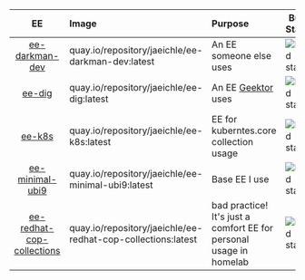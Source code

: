 | EE | Image | Purpose | Build Status |
| :---:        |     :---      |          :--- | --- |
| [ee-darkman-dev](ee-darkman-dev/) | quay.io/repository/jaeichle/ee-darkman-dev:latest | An EE someone else uses | ![build status](https://github.com/jeichler/execution-environments/actions/workflows/ee-darkman-dev.yml/badge.svg) |
| [ee-dig](ee-dig/) | quay.io/repository/jaeichle/ee-dig:latest | An EE [Geektor](https://github.com/geektoor) uses | ![build status](https://github.com/jeichler/execution-environments/actions/workflows/ee-dig.yml/badge.svg) |
| [ee-k8s](ee-k8s/)   | quay.io/repository/jaeichle/ee-k8s:latest     | EE for kuberntes.core collection usage| ![build status](https://github.com/jeichler/execution-environments/actions/workflows/ee-k8s.yml/badge.svg)|
| [ee-minimal-ubi9](ee-minimal-ubi9/)   | quay.io/repository/jaeichle/ee-minimal-ubi9:latest     | Base EE I use| ![build status](https://github.com/jeichler/execution-environments/actions/workflows/ee-minimal-ubi9.yml/badge.svg)|
| [ee-redhat-cop-collections](ee-redhat-cop-collections/)   | quay.io/repository/jaeichle/ee-redhat-cop-collections:latest     | bad practice! It's just a comfort EE for personal usage in homelab| ![build status](https://github.com/jeichler/execution-environments/actions/workflows/ee-redhat-cop-collections.yml/badge.svg)|
